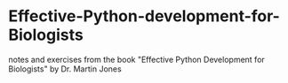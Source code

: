 # Effective-Python-development-for-Biologists
notes and exercises from the book "Effective Python Development for Biologists" by Dr. Martin Jones
